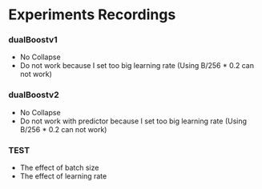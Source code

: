 # Experiments Recordings

### dualBoostv1
- No Collapse
- Do not work because I set too big learning rate (Using B/256 * 0.2 can not work)

### dualBoostv2
- No Collapse
- Do not work with predictor because I set too big learning rate (Using B/256 * 0.2 can not work)


### TEST
- The effect of batch size
- The effect of learning rate